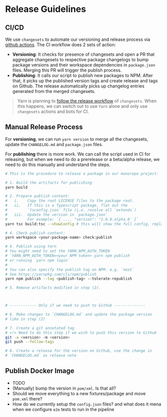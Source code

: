 # Release Guidelines

## CI/CD

We use `changesets` to automate our versioning and release process via [github actions](https://github.com/changesets/action). The CI workflow does 2 sets of action:

- **Versioning**: It checks for presence of changesets and open a PR that aggregate changesets to respective package changelogs to bump package versions and their workspace dependencies in `package.json` files. Merging this PR will trigger the publish process.
- **Publishing**: It calls our script to publish new packages to NPM. After that, it picks up the published version tags and create release and tags on Github. The release automatically picks up changelog entries generated from the merged changesets.

> Yarn is planning to [follow the release workflow](https://github.com/yarnpkg/berry/issues/1510) of `changesets`. When this happens, we can switch out to use `Yarn` alone and only use `changesets` actions and bots for CI.

## Manual Release Process

For **versioning**, we can run `yarn version` to merge all the changesets, update the `CHANGELOG.md` and `package.json` files.

For **publishing** there is more work. We can call the script used in CI for releasing, but when we need to do a prerelease or a beta/alpha release, we need to do this manually and understand the steps.

```sh
# This is the procedure to release a package in our monorepo project:

# 1. Build the artifacts for publishing
yarn build

# 2. Prepare publish content:
#   i.    Copy the root LICENSE files to the package root.
#   ii.   If this is a Typescript package, flat out the
#         `tsconfig.json` file (i.e. resolve all `extends`)
#   iii.  Update the version in `package.json`
#         For example: `{ ..., "version": "2.0.0.alpha.0` }`
yarn tsc build:tsc --showConfig # this will show the full config, replace the content of `tsconfig.json` with this

# 4. Check publish content:
yarn workspace <your-package-name> check:publish

# 4. Publish using Yarn
# You might need to set the YARN_NPM_AUTH_TOKEN
# `YARN_NPM_AUTH_TOKEN=<your NPM token> yarn npm publish
# or running `yarn npm login`
#
# You can also specify the publish tag on NPM. e.g. `next`
# See https://yarnpkg.com/cli/npm/publish
yarn npm publish --tag <publish-tag> --tolerate-republish

# 5. Remove artifacts modified in step (2).



# ------------ Only if we need to push to Github --------------

# 6. Make changes to `CHANGELOG.md` and update the package version
# like in step (2)

# 7. Create a git annotated tag
# <!> Need to do this step if we wish to push this version to Github
git -a <version> -m <version>
git push --follow-tags

# 8. Create a release for the version on Github, use the change in
# `CHANGELOG.md` as release note
```

## Publish Docker Image

- TODO
- (Manually) bump the version in `pom/xml`. Is that all?
- Should we move everything to a new fixtures/package and move `pom.xml` there?
- How do we currently setup the `config.json` files? and what does it mena when we configure `e2e` tests to run in the pipeline
